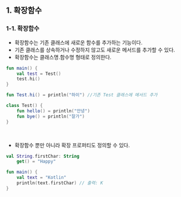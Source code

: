 ## 1. 확장함수


### 1-1. 확장함수


- 확장함수는 기존 클래스에 새로운 함수를 추가하는 기능이다.
- 기존 클래스를 상속하거나 수정하지 않고도 새로운 메서드를 추가할 수 있다.
- 확장함수는 클래스명.함수명 형태로 정의한다.
```kotlin
fun main() {
    val test = Test()
    test.hi()
}

fun Test.hi() = println("하이") //기존 Test 클래스에 메서드 추가

class Test() {
    fun hello() = println("안녕")
    fun bye() = println("잘가")
}
```

<br>

- 확장함수 뿐만 아니라 확장 프로퍼티도 정의할 수 있다.
```kotlin
val String.firstChar: String
    get() = "Happy"

fun main() {
    val text = "Kotlin"
    println(text.firstChar) // 출력: K
}
```
